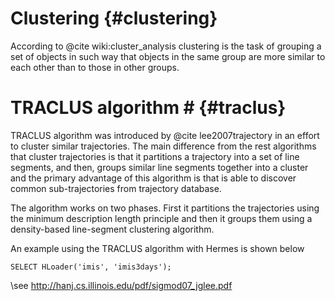 # Clustering  {#clustering}

According to @cite wiki:cluster_analysis clustering is the task of grouping a set of objects in such way that objects in the same group are more similar to each other than to those in other groups.

# TRACLUS algorithm # {#traclus}

TRACLUS algorithm was introduced by @cite lee2007trajectory in an effort to cluster similar trajectories. The main difference from the rest algorithms that cluster trajectories is that it partitions a trajectory into a set of line segments, and then, groups similar line segments together into a cluster and the primary advantage of this algorithm is that is able to discover common sub-trajectories from trajectory database.

The algorithm works on two phases. First it partitions the trajectories using the minimum description length principle and then it groups them using a density-based line-segment clustering algorithm.

An example using the TRACLUS algorithm with Hermes is shown below

    SELECT HLoader('imis', 'imis3days'); 

\see http://hanj.cs.illinois.edu/pdf/sigmod07_jglee.pdf